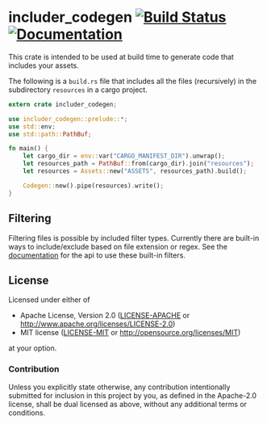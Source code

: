 # includer_codegen [![Build Status](https://travis-ci.org/chippers/includer.svg?branch=master)](https://travis-ci.org/chippers/includer) [![Documentation](https://docs.rs/includer_codegen/badge.svg)](https://docs.rs/includer_codegen)
This crate is intended to be used at build time to generate code that includes
your assets.

The following is a `build.rs` file that includes all the files (recursively) in
the subdirectory `resources` in a cargo project.

```rust
extern crate includer_codegen;

use includer_codegen::prelude::*;
use std::env;
use std::path::PathBuf;

fn main() {
    let cargo_dir = env::var("CARGO_MANIFEST_DIR").unwrap();
    let resources_path = PathBuf::from(cargo_dir).join("resources");
    let resources = Assets::new("ASSETS", resources_path).build();

    Codegen::new().pipe(resources).write();
}

```

## Filtering

Filtering files is possible by included filter types.  Currently there are
built-in ways to include/exclude based on file extension or regex.  See the
[documentation](https://docs.rs/includer_codegen) for the api to use these
built-in filters.


## License

Licensed under either of

 * Apache License, Version 2.0 ([LICENSE-APACHE](../LICENSE-APACHE) or http://www.apache.org/licenses/LICENSE-2.0)
 * MIT license ([LICENSE-MIT](../LICENSE-MIT) or http://opensource.org/licenses/MIT)

at your option.

### Contribution

Unless you explicitly state otherwise, any contribution intentionally submitted
for inclusion in this project by you, as defined in the Apache-2.0 license,
shall be dual licensed as above, without any additional terms or conditions.
